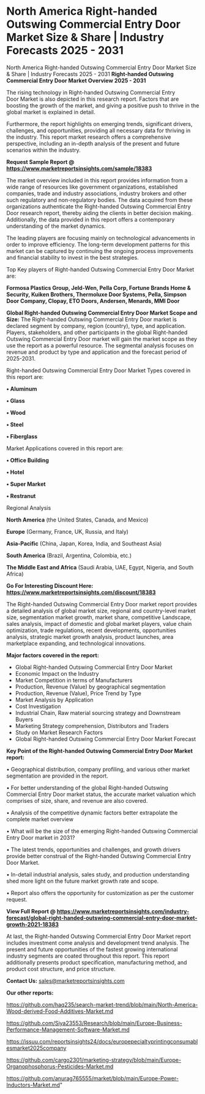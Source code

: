 # North America Right-handed Outswing Commercial Entry Door Market Size & Share | Industry Forecasts 2025 - 2031
North America Right-handed Outswing Commercial Entry Door Market Size & Share | Industry Forecasts 2025 - 2031
<Strong> Right-handed Outswing Commercial Entry Door Market Overview 2025 - 2031</strong>

The rising technology in Right-handed Outswing Commercial Entry Door Market is also depicted in this research report. Factors that are boosting the growth of the market, and giving a positive push to thrive in the global market is explained in detail.

Furthermore, the report highlights on emerging trends, significant drivers, challenges, and opportunities, providing all necessary data for thriving in the industry. This report market research offers a comprehensive perspective, including an in-depth analysis of the present and future scenarios within the industry.

<strong>Request Sample Report @ <a href=https://www.marketreportsinsights.com/sample/18383>https://www.marketreportsinsights.com/sample/18383</a></strong>

The market overview included in this report provides information from a wide range of resources like government organizations, established companies, trade and industry associations, industry brokers and other such regulatory and non-regulatory bodies. The data acquired from these organizations authenticate the Right-handed Outswing Commercial Entry Door research report, thereby aiding the clients in better decision making. Additionally, the data provided in this report offers a contemporary understanding of the market dynamics.

The leading players are focusing mainly on technological advancements in order to improve efficiency. The long-term development patterns for this market can be captured by continuing the ongoing process improvements and financial stability to invest in the best strategies.

Top Key players of Right-handed Outswing Commercial Entry Door Market are:

<strong>Formosa Plastics Group, Jeld-Wen, Pella Corp, Fortune Brands Home & Security, Kuiken Brothers, Thermoluxe Door Systems, Pella, Simpson Door Company, Clopay, ETO Doors, Andersen, Menards, MMI Door</strong>

<strong><b>Global Right-handed Outswing Commercial Entry Door Market Scope and Size:</b></strong>
The Right-handed Outswing Commercial Entry Door market is declared segment by company, region (country), type, and application. Players, stakeholders, and other participants in the global Right-handed Outswing Commercial Entry Door market will gain the market scope as they use the report as a powerful resource. The segmental analysis focuses on revenue and product by type and application and the forecast period of 2025-2031.

Right-handed Outswing Commercial Entry Door Market Types covered in this report are:

<strong>• Aluminum

• Glass

• Wood

• Steel

• Fiberglass</strong>

Market Applications covered in this report are:

<strong>• Office Building

• Hotel

• Super Market

• Restranut</strong> 

Regional Analysis

<strong>North America</strong> (the United States, Canada, and Mexico)

<strong>Europe</strong> (Germany, France, UK, Russia, and Italy)

<strong>Asia-Pacific</strong> (China, Japan, Korea, India, and Southeast Asia)

<strong>South America</strong> (Brazil, Argentina, Colombia, etc.)

<strong>The Middle East and Africa</strong> (Saudi Arabia, UAE, Egypt, Nigeria, and South Africa)

<strong>Go For Interesting Discount Here: <a href=https://www.marketreportsinsights.com/discount/18383>https://www.marketreportsinsights.com/discount/18383</a></strong>

The Right-handed Outswing Commercial Entry Door market report provides a detailed analysis of global market size, regional and country-level market size, segmentation market growth, market share, competitive Landscape, sales analysis, impact of domestic and global market players, value chain optimization, trade regulations, recent developments, opportunities analysis, strategic market growth analysis, product launches, area marketplace expanding, and technological innovations.

<strong><b>Major factors covered in the report:</b></strong>
<ul>
  <li>Global Right-handed Outswing Commercial Entry Door Market </li>
  <li>Economic Impact on the Industry</li>
  <li>Market Competition in terms of Manufacturers</li>
  <li>Production, Revenue (Value) by geographical segmentation</li>
  <li>Production, Revenue (Value), Price Trend by Type</li>
  <li>Market Analysis by Application</li>
  <li>Cost Investigation</li>
  <li>Industrial Chain, Raw material sourcing strategy and Downstream Buyers</li>
  <li>Marketing Strategy comprehension, Distributors and Traders</li>
  <li>Study on Market Research Factors</li>
  <li>Global Right-handed Outswing Commercial Entry Door Market Forecast</li>
</ul>

<strong><b>Key Point of the Right-handed Outswing Commercial Entry Door Market report:</b></strong>

• Geographical distribution, company profiling, and various other market segmentation are provided in the report.

• For better understanding of the global Right-handed Outswing Commercial Entry Door market status, the accurate market valuation which comprises of size, share, and revenue are also covered.

• Analysis of the competitive dynamic factors better extrapolate the complete market overview

• What will be the size of the emerging Right-handed Outswing Commercial Entry Door market in 2031?

• The latest trends, opportunities and challenges, and growth drivers provide better construal of the Right-handed Outswing Commercial Entry Door Market.

• In-detail industrial analysis, sales study, and production understanding shed more light on the future market growth rate and scope.

• Report also offers the opportunity for customization as per the customer request.

<strong><b>View Full Report @ <a href=https://www.marketreportsinsights.com/industry-forecast/global-right-handed-outswing-commercial-entry-door-market-growth-2021-18383>https://www.marketreportsinsights.com/industry-forecast/global-right-handed-outswing-commercial-entry-door-market-growth-2021-18383</a></b></strong>


At last, the Right-handed Outswing Commercial Entry Door Market report includes investment come analysis and development trend analysis. The present and future opportunities of the fastest growing international industry segments are coated throughout this report. This report additionally presents product specification, manufacturing method, and product cost structure, and price structure.

<strong>Contact Us:</strong>
sales@marketreportsinsights.com

<strong>Our other reports:</strong>

<a href=https://github.com/haq235/search-market-trend/blob/main/North-America-Wood-derived-Food-Additives-Market.md>https://github.com/haq235/search-market-trend/blob/main/North-America-Wood-derived-Food-Additives-Market.md</a>

<a href=https://github.com/Siya23553/Research/blob/main/Europe-Business-Performance-Management-Software-Market.md>https://github.com/Siya23553/Research/blob/main/Europe-Business-Performance-Management-Software-Market.md</a>

<a href=https://issuu.com/reportsinsights24/docs/europepecialtyprintingconsumablesmarket2025company>https://issuu.com/reportsinsights24/docs/europepecialtyprintingconsumablesmarket2025company</a>

<a href=https://github.com/cargo2301/marketing-strategy/blob/main/Europe-Organophosphorus-Pesticides-Market.md>https://github.com/cargo2301/marketing-strategy/blob/main/Europe-Organophosphorus-Pesticides-Market.md</a>

<a href=https://github.com/anurag765555/market/blob/main/Europe-Power-Inductors-Market.md>https://github.com/anurag765555/market/blob/main/Europe-Power-Inductors-Market.md</a>"
